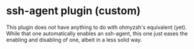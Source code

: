 # ssh-agent plugin (custom)

This plugin does _not_ have anything to do with ohmyzsh's equivalent (yet). While that one automatically enables an ssh-agent, this one just eases the enabling and disabling of one, albeit in a less solid way.
